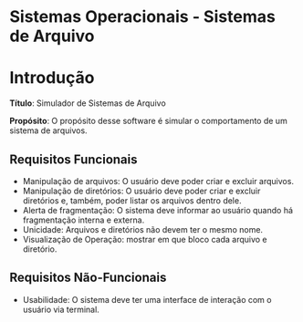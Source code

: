 # Sistemas Operacionais - Sistemas de Arquivo

# Introdução

**Título**: Simulador de Sistemas de Arquivo

**Propósito**: O propósito desse software é simular o comportamento de um sistema de arquivos.

## Requisitos Funcionais

- Manipulação de arquivos: O usuário deve poder criar e excluir arquivos.
- Manipulação de diretórios: O usuário deve poder criar e excluir diretórios e, também, poder listar os arquivos dentro dele.
- Alerta de fragmentação: O sistema deve informar ao usuário quando há fragmentação interna e externa.
- Unicidade: Arquivos e diretórios não devem ter o mesmo nome.
- Visualização de Operação: mostrar em que bloco cada arquivo e diretório.

## Requisitos Não-Funcionais

- Usabilidade: O sistema deve ter uma interface de interação com o usuário via terminal.
